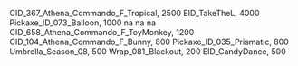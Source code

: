 CID_367_Athena_Commando_F_Tropical, 2500
EID_TakeTheL, 4000
Pickaxe_ID_073_Balloon, 1000
na
na
na
CID_658_Athena_Commando_F_ToyMonkey, 1200
CID_104_Athena_Commando_F_Bunny, 800
 Pickaxe_ID_035_Prismatic, 800
Umbrella_Season_08, 500
Wrap_081_Blackout, 200
EID_CandyDance, 500
